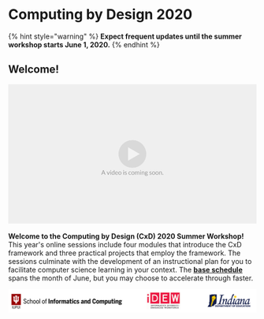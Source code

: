 # Computing by Design 2020

{% hint style="warning" %}
**Expect frequent updates until the summer workshop starts June 1, 2020.** 
{% endhint %}

## Welcome!

![](.gitbook/assets/vidcoming.png)

**Welcome to the Computing by Design \(CxD\) 2020 Summer Workshop!** This year's online sessions include four modules that introduce the CxD framework and three practical projects that employ the framework. The sessions culminate with the development of an instructional plan for you to facilitate computer science learning in your context. The [**base schedule**](schedule.md) spans the month of June, but you may choose to accelerate through faster.

![](.gitbook/assets/orgbanner.png)

